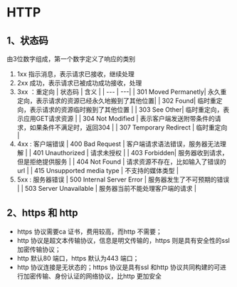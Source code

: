 # HTTP

## 1、状态码

由3位数字组成，第一个数字定义了响应的类别

1. 1xx
    指示消息，表示请求已接收，继续处理
2. 2xx
    成功，表示请求已被成功成功接收，处理
3. 3xx ：重定向
    | 状态码 | 含义 |
    | --- | ---|
    | 301 Moved Permanetly| 永久重定向，表示请求的资源已经永久地搬到了其他位置|
    | 302 Found| 临时重定向，表示请求的资源临时搬到了其他位置 |
    | 303 See Other| 临时重定向，表示应用GET请求资源 |
    | 304 Not Modified | 表示客户端发送附带条件的请求，如果条件不满足时，返回304 |
    | 307 Temporary Redirect | 临时重定向 |
4. 4xx : 客户端错误
    | 400 Bad Request | 客户端请求语法错误，服务器无法理解 |
    | 401 Unauthorized | 请求未授权 |
    | 403 Forbidden| 服务器收到请求，但是拒绝提供服务 |
    | 404 Not Found | 请求资源不存在，比如输入了错误的url |
    | 415 Unsupported media type | 不支持的媒体类型 |
5. 5xx : 服务器错误
    | 500 Internal Server Error | 服务器发生了不可预期的错误 |
    | 503 Server Unavailable | 服务器当前不能处理客户端的请求 |

## 2、https 和 http 

- https 协议需要ca 证书，费用较高，而http 不需要；
- http 协议是超文本传输协议，信息是明文传输的，https 则是具有安全性的ssl 加密传输协议；
- http 默认80 端口，https 默认为443 端口；
- http 协议连接是无状态的；https 协议是具有ssl 和http 协议共同构建的可进行加密传输、身份认证的网络协议，比http 更加安全
